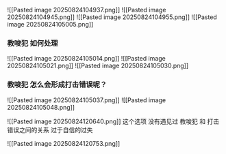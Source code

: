 ![[Pasted image 20250824104937.png]]
![[Pasted image 20250824104945.png]]
![[Pasted image 20250824104955.png]]
![[Pasted image 20250824105005.png]]

### 教唆犯 如何处理 
![[Pasted image 20250824105014.png]]
![[Pasted image 20250824105021.png]]
![[Pasted image 20250824105030.png]]
### 教唆犯 怎么会形成打击错误呢？
![[Pasted image 20250824105037.png]]
![[Pasted image 20250824105048.png]]

![[Pasted image 20250824120640.png]]
这个选项 没有遇见过   教唆犯 和 打击错误之间的关系 过于自信的过失 

![[Pasted image 20250824120753.png]]



